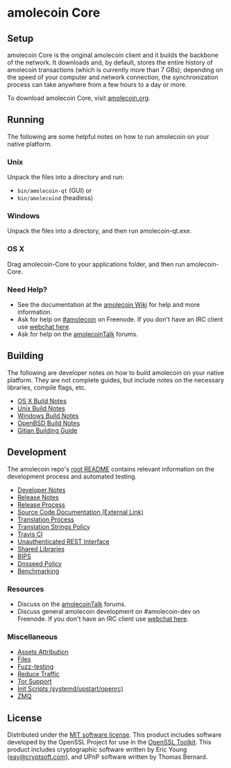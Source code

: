 amolecoin Core
=============

Setup
---------------------
amolecoin Core is the original amolecoin client and it builds the backbone of the network. It downloads and, by default, stores the entire history of amolecoin transactions (which is currently more than 7 GBs); depending on the speed of your computer and network connection, the synchronization process can take anywhere from a few hours to a day or more.

To download amolecoin Core, visit [amolecoin.org](http://amolecoin.org).

Running
---------------------
The following are some helpful notes on how to run amolecoin on your native platform.

### Unix

Unpack the files into a directory and run:

- `bin/amolecoin-qt` (GUI) or
- `bin/amolecoind` (headless)

### Windows

Unpack the files into a directory, and then run amolecoin-qt.exe.

### OS X

Drag amolecoin-Core to your applications folder, and then run amolecoin-Core.

### Need Help?

* See the documentation at the [amolecoin Wiki](https://amolecoin.info/)
for help and more information.
* Ask for help on [#amolecoin](http://webchat.freenode.net?channels=amolecoin) on Freenode. If you don't have an IRC client use [webchat here](http://webchat.freenode.net?channels=amolecoin).
* Ask for help on the [amolecoinTalk](https://amolecointalk.io/) forums.

Building
---------------------
The following are developer notes on how to build amolecoin on your native platform. They are not complete guides, but include notes on the necessary libraries, compile flags, etc.

- [OS X Build Notes](build-osx.md)
- [Unix Build Notes](build-unix.md)
- [Windows Build Notes](build-windows.md)
- [OpenBSD Build Notes](build-openbsd.md)
- [Gitian Building Guide](gitian-building.md)

Development
---------------------
The amolecoin repo's [root README](/README.md) contains relevant information on the development process and automated testing.

- [Developer Notes](developer-notes.md)
- [Release Notes](release-notes.md)
- [Release Process](release-process.md)
- [Source Code Documentation (External Link)](https://dev.visucore.com/amolecoin/doxygen/)
- [Translation Process](translation_process.md)
- [Translation Strings Policy](translation_strings_policy.md)
- [Travis CI](travis-ci.md)
- [Unauthenticated REST Interface](REST-interface.md)
- [Shared Libraries](shared-libraries.md)
- [BIPS](bips.md)
- [Dnsseed Policy](dnsseed-policy.md)
- [Benchmarking](benchmarking.md)

### Resources
* Discuss on the [amolecoinTalk](https://amolecointalk.io/) forums.
* Discuss general amolecoin development on #amolecoin-dev on Freenode. If you don't have an IRC client use [webchat here](http://webchat.freenode.net/?channels=amolecoin-dev).

### Miscellaneous
- [Assets Attribution](assets-attribution.md)
- [Files](files.md)
- [Fuzz-testing](fuzzing.md)
- [Reduce Traffic](reduce-traffic.md)
- [Tor Support](tor.md)
- [Init Scripts (systemd/upstart/openrc)](init.md)
- [ZMQ](zmq.md)

License
---------------------
Distributed under the [MIT software license](/COPYING).
This product includes software developed by the OpenSSL Project for use in the [OpenSSL Toolkit](https://www.openssl.org/). This product includes
cryptographic software written by Eric Young ([eay@cryptsoft.com](mailto:eay@cryptsoft.com)), and UPnP software written by Thomas Bernard.
